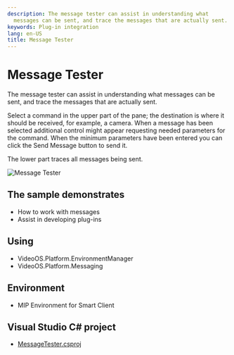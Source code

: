 ```yaml
---
description: The message tester can assist in understanding what
  messages can be sent, and trace the messages that are actually sent.
keywords: Plug-in integration
lang: en-US
title: Message Tester
---
```


# Message Tester

The message tester can assist in understanding what messages can be
sent, and trace the messages that are actually sent.

Select a command in the upper part of the pane; the destination is where
it should be received, for example, a camera. When a message has been
selected additional control might appear requesting needed parameters
for the command. When the minimum parameters have been entered you can
click the Send Message button to send it.

The lower part traces all messages being sent.

![Message Tester](MessageTester.png)

## The sample demonstrates

- How to work with messages
- Assist in developing plug-ins

## Using

- VideoOS.Platform.EnvironmentManager
- VideoOS.Platform.Messaging

## Environment

- MIP Environment for Smart Client

## Visual Studio C\# project

- [MessageTester.csproj](javascript:clone('https://github.com/milestonesys/mipsdk-samples-plugin','src/PluginSamples.sln');)
